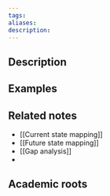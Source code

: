 ```yaml
---
tags: 
aliases: 
description:
---
```


## Description


## Examples 


## Related notes 
- [[Current state mapping]]
- [[Future state mapping]]
- [[Gap analysis]]
- 

## Academic roots
